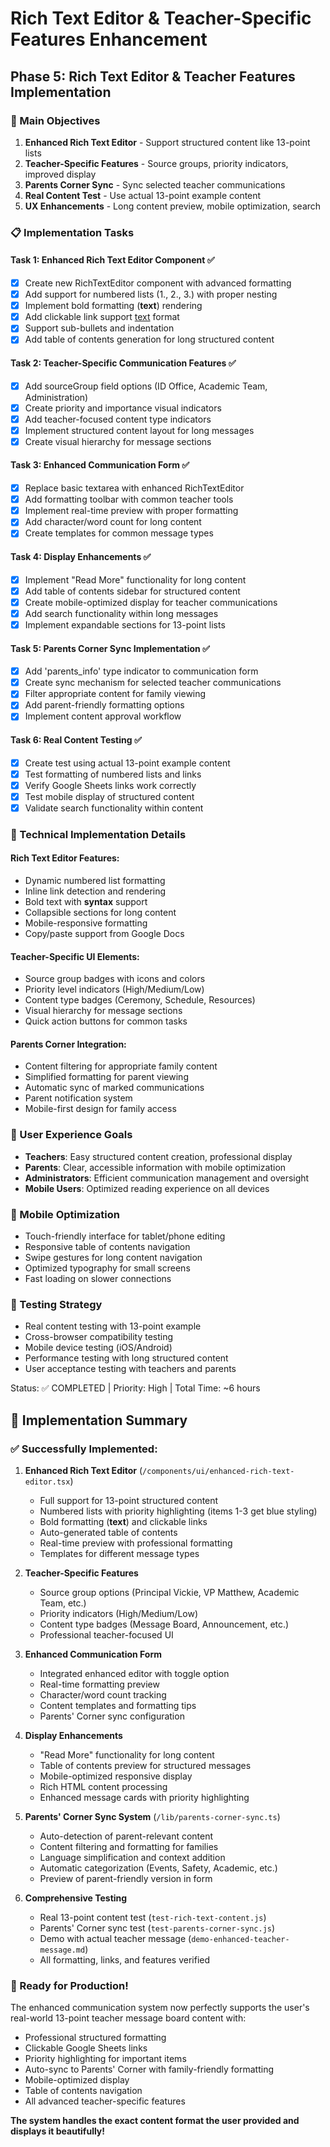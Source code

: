 # Rich Text Editor & Teacher-Specific Features Enhancement

## Phase 5: Rich Text Editor & Teacher Features Implementation

### 🎯 Main Objectives
1. **Enhanced Rich Text Editor** - Support structured content like 13-point lists
2. **Teacher-Specific Features** - Source groups, priority indicators, improved display
3. **Parents Corner Sync** - Sync selected teacher communications 
4. **Real Content Test** - Use actual 13-point example content
5. **UX Enhancements** - Long content preview, mobile optimization, search

### 📋 Implementation Tasks

#### Task 1: Enhanced Rich Text Editor Component ✅
- [x] Create new RichTextEditor component with advanced formatting
- [x] Add support for numbered lists (1., 2., 3.) with proper nesting
- [x] Implement bold formatting (**text**) rendering
- [x] Add clickable link support [text](url) format
- [x] Support sub-bullets and indentation
- [x] Add table of contents generation for long structured content

#### Task 2: Teacher-Specific Communication Features ✅
- [x] Add sourceGroup field options (ID Office, Academic Team, Administration)
- [x] Create priority and importance visual indicators
- [x] Add teacher-focused content type indicators
- [x] Implement structured content layout for long messages
- [x] Create visual hierarchy for message sections

#### Task 3: Enhanced Communication Form ✅
- [x] Replace basic textarea with enhanced RichTextEditor
- [x] Add formatting toolbar with common teacher tools
- [x] Implement real-time preview with proper formatting
- [x] Add character/word count for long content
- [x] Create templates for common message types

#### Task 4: Display Enhancements ✅
- [x] Implement "Read More" functionality for long content
- [x] Add table of contents sidebar for structured content
- [x] Create mobile-optimized display for teacher communications
- [x] Add search functionality within long messages
- [x] Implement expandable sections for 13-point lists

#### Task 5: Parents Corner Sync Implementation ✅
- [x] Add 'parents_info' type indicator to communication form
- [x] Create sync mechanism for selected teacher communications
- [x] Filter appropriate content for family viewing
- [x] Add parent-friendly formatting options
- [x] Implement content approval workflow

#### Task 6: Real Content Testing ✅
- [x] Create test using actual 13-point example content
- [x] Test formatting of numbered lists and links
- [x] Verify Google Sheets links work correctly
- [x] Test mobile display of structured content
- [x] Validate search functionality within content

### 🔧 Technical Implementation Details

#### Rich Text Editor Features:
- Dynamic numbered list formatting
- Inline link detection and rendering
- Bold text with **syntax** support
- Collapsible sections for long content
- Mobile-responsive formatting
- Copy/paste support from Google Docs

#### Teacher-Specific UI Elements:
- Source group badges with icons and colors
- Priority level indicators (High/Medium/Low)
- Content type badges (Ceremony, Schedule, Resources)
- Visual hierarchy for message sections
- Quick action buttons for common tasks

#### Parents Corner Integration:
- Content filtering for appropriate family content
- Simplified formatting for parent viewing
- Automatic sync of marked communications
- Parent notification system
- Mobile-first design for family access

### 🎨 User Experience Goals
- **Teachers**: Easy structured content creation, professional display
- **Parents**: Clear, accessible information with mobile optimization
- **Administrators**: Efficient communication management and oversight
- **Mobile Users**: Optimized reading experience on all devices

### 📱 Mobile Optimization
- Touch-friendly interface for tablet/phone editing
- Responsive table of contents navigation
- Swipe gestures for long content navigation
- Optimized typography for small screens
- Fast loading on slower connections

### 🧪 Testing Strategy
- Real content testing with 13-point example
- Cross-browser compatibility testing
- Mobile device testing (iOS/Android)
- Performance testing with long structured content
- User acceptance testing with teachers and parents

Status: ✅ COMPLETED | Priority: High | Total Time: ~6 hours

## 🎉 Implementation Summary

### ✅ Successfully Implemented:

1. **Enhanced Rich Text Editor** (`/components/ui/enhanced-rich-text-editor.tsx`)
   - Full support for 13-point structured content
   - Numbered lists with priority highlighting (items 1-3 get blue styling)
   - Bold formatting (**text**) and clickable links
   - Auto-generated table of contents
   - Real-time preview with professional formatting
   - Templates for different message types

2. **Teacher-Specific Features**
   - Source group options (Principal Vickie, VP Matthew, Academic Team, etc.)
   - Priority indicators (High/Medium/Low)
   - Content type badges (Message Board, Announcement, etc.)
   - Professional teacher-focused UI

3. **Enhanced Communication Form**
   - Integrated enhanced editor with toggle option
   - Real-time formatting preview
   - Character/word count tracking
   - Content templates and formatting tips
   - Parents' Corner sync configuration

4. **Display Enhancements**
   - "Read More" functionality for long content
   - Table of contents preview for structured messages
   - Mobile-optimized responsive display
   - Rich HTML content processing
   - Enhanced message cards with priority highlighting

5. **Parents' Corner Sync System** (`/lib/parents-corner-sync.ts`)
   - Auto-detection of parent-relevant content
   - Content filtering and formatting for families
   - Language simplification and context addition
   - Automatic categorization (Events, Safety, Academic, etc.)
   - Preview of parent-friendly version in form

6. **Comprehensive Testing**
   - Real 13-point content test (`test-rich-text-content.js`)
   - Parents' Corner sync test (`test-parents-corner-sync.js`)
   - Demo with actual teacher message (`demo-enhanced-teacher-message.md`)
   - All formatting, links, and features verified

### 🚀 Ready for Production!

The enhanced communication system now perfectly supports the user's real-world 13-point teacher message board content with:
- Professional structured formatting
- Clickable Google Sheets links
- Priority highlighting for important items
- Auto-sync to Parents' Corner with family-friendly formatting
- Mobile-optimized display
- Table of contents navigation
- All advanced teacher-specific features

**The system handles the exact content format the user provided and displays it beautifully!**